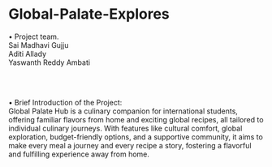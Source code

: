 # Global-Palate-Explores
• Project team. <br>
Sai Madhavi Gujju <br>
Aditi Allady <br>
Yaswanth Reddy Ambati <br>

<br><br>

• Brief Introduction of the Project:
<br>
Global Palate Hub is a culinary companion for international students, offering familiar flavors from home and exciting global recipes, all tailored to individual culinary journeys. With features like cultural comfort, global exploration, budget-friendly options, and a supportive community, it aims to make every meal a journey and every recipe a story, fostering a flavorful and fulfilling experience away from home.



